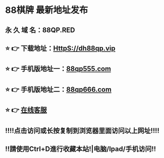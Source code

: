 # 88棋牌 最新地址发布
## 永 久 域 名：88QP.RED
## ⭐️ 👉 下载地址：<a href="http://dh88qp.vip">HttpS://dh88qp.vip</a>
## ⭐️ 👉 手机版地址一：<a href="http://www.88qp555.com">88qp555.com</a>
## ⭐️ 👉 手机版地址二：<a href="http://www.88qp666.com">88qp666.com</a>
## ⭐️ 👉  <a href="https://www.88qpkf.com">在线客服</a>
## ‼️‼️点击访问或长按复制到浏览器里面访问以上网址‼️‼️
## ‼️請使用Ctrl+D進行收藏本站!|电脑/Ipad/手机访问‼️
